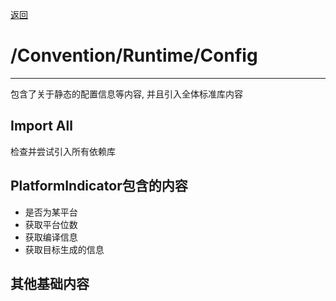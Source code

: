 [返回](./Runtime-READNE.md)

# /Convention/Runtime/Config

---

包含了关于静态的配置信息等内容, 并且引入全体标准库内容

## Import All

检查并尝试引入所有依赖库

## PlatformIndicator包含的内容

- 是否为某平台
- 获取平台位数
- 获取编译信息
- 获取目标生成的信息

## 其他基础内容